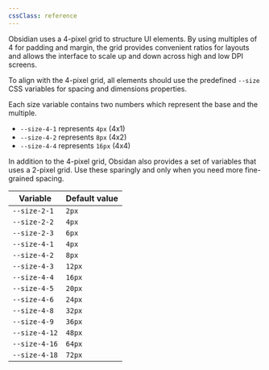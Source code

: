 ```yaml
---
cssClass: reference
---
```


Obsidian uses a 4-pixel grid to structure UI elements. By using multiples of 4 for padding and margin, the grid provides convenient ratios for layouts and allows the interface to scale up and down across high and low DPI screens.

To align with the 4-pixel grid, all elements should use the predefined `--size` CSS variables for spacing and dimensions properties.

Each size variable contains two numbers which represent the base and the multiple.

- `--size-4-1` represents `4px` (4x1)
- `--size-4-2` represents `8px` (4x2)
- `--size-4-4` represents `16px` (4x4)

In addition to the 4-pixel grid, Obsidan also provides a set of variables that uses a 2-pixel grid. Use these sparingly and only when you need more fine-grained spacing.

| Variable      | Default value |
| ------------- | ------------- |
| `--size-2-1`  | `2px`         |
| `--size-2-2`  | `4px`         |
| `--size-2-3`  | `6px`         |
| `--size-4-1`  | `4px`         |
| `--size-4-2`  | `8px`         |
| `--size-4-3`  | `12px`        |
| `--size-4-4`  | `16px`        |
| `--size-4-5`  | `20px`        |
| `--size-4-6`  | `24px`        |
| `--size-4-8`  | `32px`        |
| `--size-4-9`  | `36px`        |
| `--size-4-12` | `48px`        |
| `--size-4-16` | `64px`        |
| `--size-4-18` | `72px`        |

